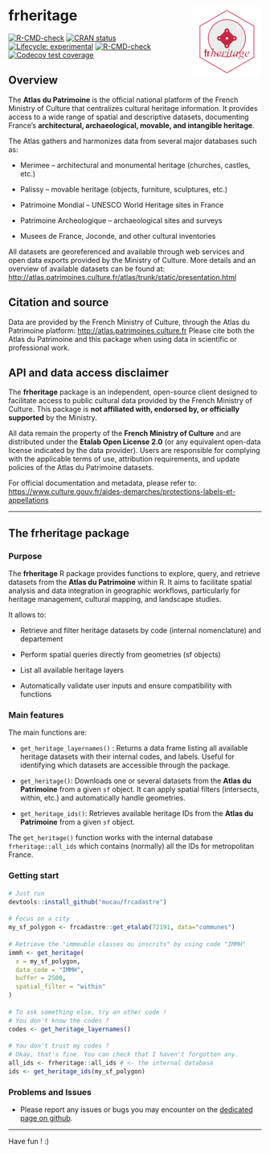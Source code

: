 # frheritage<img src="man/figures/frheritage_logo.png" align="right" height="138"/>

<!-- badges: start -->

[![R-CMD-check](https://github.com/mucau/frheritage/actions/workflows/R-CMD-check.yaml/badge.svg)](https://github.com/mucau/frcadastre/actions/workflows/R-CMD-check.yaml) [![CRAN status](https://www.r-pkg.org/badges/version/frheritage)](https://CRAN.R-project.org/package=frheritage) [![Lifecycle: experimental](https://img.shields.io/badge/lifecycle-experimental-orange.svg)](https://lifecycle.r-lib.org/articles/stages.html#experimental)
[![R-CMD-check](https://github.com/mucau/frheritage/actions/workflows/R-CMD-check.yaml/badge.svg)](https://github.com/mucau/frheritage/actions/workflows/R-CMD-check.yaml)
[![Codecov test coverage](https://codecov.io/gh/mucau/frheritage/graph/badge.svg)](https://app.codecov.io/gh/mucau/frheritage)
<!-- badges: end -->

## Overview

The **Atlas du Patrimoine** is the official national platform of the French Ministry of Culture that centralizes cultural heritage information. It provides access to a wide range of spatial and descriptive datasets, documenting France’s **architectural, archaeological, movable, and intangible heritage**.

The Atlas gathers and harmonizes data from several major databases such as:

-   Merimee – architectural and monumental heritage (churches, castles, etc.)

-   Palissy – movable heritage (objects, furniture, sculptures, etc.)

-   Patrimoine Mondial – UNESCO World Heritage sites in France

-   Patrimoine Archeologique – archaeological sites and surveys

-   Musees de France, Joconde, and other cultural inventories

All datasets are georeferenced and available through web services and open data exports provided by the Ministry of Culture. More details and an overview of available datasets can be found at: <http://atlas.patrimoines.culture.fr/atlas/trunk/static/presentation.html>

## Citation and source

Data are provided by the French Ministry of Culture, through the Atlas du Patrimoine platform: <http://atlas.patrimoines.culture.fr> Please cite both the Atlas du Patrimoine and this package when using data in scientific or professional work.

## API and data access disclaimer

The **frheritage** package is an independent, open-source client designed to facilitate access to public cultural data provided by the French Ministry of Culture. This package is **not affiliated with, endorsed by, or officially supported** by the Ministry.

All data remain the property of the **French Ministry of Culture** and are distributed under the **Etalab Open License 2.0** (or any equivalent open-data license indicated by the data provider). Users are responsible for complying with the applicable terms of use, attribution requirements, and update policies of the Atlas du Patrimoine datasets.

For official documentation and metadata, please refer to: <https://www.culture.gouv.fr/aides-demarches/protections-labels-et-appellations>

------------------------------------------------------------------------

## The frheritage package

### Purpose

The **frheritage** R package provides functions to explore, query, and retrieve datasets from the **Atlas du Patrimoine** within R. It aims to facilitate spatial analysis and data integration in geographic workflows, particularly for heritage management, cultural mapping, and landscape studies.

It allows to:

-   Retrieve and filter heritage datasets by code (internal nomenclature) and departement

-   Perform spatial queries directly from geometries (sf objects)

-   List all available heritage layers

-   Automatically validate user inputs and ensure compatibility with functions

### Main features

The main functions are:

-   `get_heritage_layernames()` : Returns a data frame listing all available heritage datasets with their internal codes, and labels. Useful for identifying which datasets are accessible through the package.

-    `get_heritage()`: Downloads one or several datasets from the **Atlas du Patrimoine** from a given `sf` object. It can apply spatial filters (intersects, within, etc.) and automatically handle geometries.

-    `get_heritage_ids()`: Retrieves available heritage IDs from the **Atlas du Patrimoine** from a given `sf` object.

The `get_heritage()` function works with the internal database `frheritage::all_ids` which contains (normally) all the IDs for metropolitan France.

### Getting start

``` r
# Just run
devtools::install_github("mucau/frcadastre")

# Focus on a city
my_sf_polygon <- frcadastre::get_etalab(72191, data="communes")

# Retrieve the "immeuble classes ou inscrits" by using code "IMMH"
immh <- get_heritage(
  x = my_sf_polygon,
  data_code = "IMMH",
  buffer = 2500,
  spatial_filter = "within"
)

# To ask something else, try an other code !
# You don't know the codes ?
codes <- get_heritage_layernames()

# You don't trust my codes ?
# Okay, that's fine. You can check that I haven't forgotten any.
all_ids <- frheritage::all_ids # <- the internal database
ids <- get_heritage_ids(my_sf_polygon)

```

### Problems and Issues

-   Please report any issues or bugs you may encounter on the [dedicated page on github](https://github.com/mucau/frheritage/issues).

------------------------------------------------------------------------

Have fun ! :)

